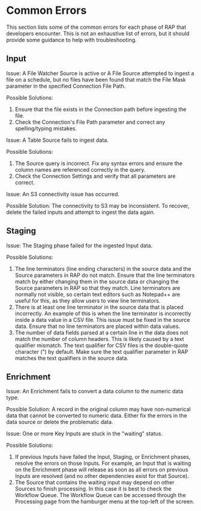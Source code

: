 # Common Errors

This section lists some of the common errors for each phase of RAP that developers encounter. This is not an exhaustive list of errors, but it should provide some guidance to help with troubleshooting.

## Input

Issue: A File Watcher Source is active or A File Source attempted to ingest a file on a schedule, but no files have been found that match the File Mask parameter in the specified Connection  File Path.

Possible Solutions:   

1. Ensure that the file exists in the Connection path before ingesting the file.
2. Check the Connection's File Path parameter and correct any spelling/typing mistakes.

Issue: A Table Source fails to ingest data.

Possible Solutions:

1. The Source query is incorrect. Fix any syntax errors and ensure the column names are referenced correctly in the query.
2. Check the Connection Settings and verify that all parameters are correct.

Issue: An S3 connectivity issue has occurred.

Possible Solution: The connectivity to S3 may be inconsistent. To recover, delete the failed inputs and attempt to ingest the data again.

## Staging

Issue: The Staging phase failed for the ingested Input data.

Possible Solutions:

1. The line terminators \(line ending characters\) in the source data and the Source parameters in RAP do not match. Ensure that the line terminators match by either changing them in the source data or changing the Source parameters in RAP so that they match. Line terminators are normally not visible, so certain text editors such as Notepad++ are useful for this, as they allow users to view line terminators.
2. There is at least one line terminator in the source data that is placed incorrectly. An example of this is when the line terminator is incorrectly inside a data value in a CSV file. This issue must be fixed in the source data. Ensure that no line terminators are placed within data values.
3. The number of data fields parsed at a certain line in the data does not match the number of column headers. This is likely caused by a text qualifier mismatch. The text qualifier for CSV files is the double-quote character \("\) by default. Make sure the text qualifier parameter in RAP matches the text qualifiers in the source data.

## Enrichment

Issue: An Enrichment fails to convert a data column to the numeric data type.

Possible Solution: A record in the original column may have non-numerical data that cannot be converted to numeric data. Either fix the errors in the data source or delete the problematic data.

Issue: One or more Key Inputs are stuck in the "waiting" status.

Possible Solutions:

1. If previous Inputs have failed the Input, Staging, or Enrichment phases, resolve the errors on those Inputs. For example, an Input that is waiting on the Enrichment phase will release as soon as all errors on previous Inputs are resolved \(and no other dependencies exist for that Source\).
2. The Source that contains the waiting input may depend on other Sources to finish processing. In this case it is best to check the Workflow Queue. The Workflow Queue can be accessed through the Processing page from the hamburger menu at the top-left of the screen.

